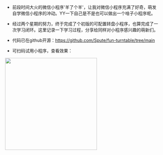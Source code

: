 - 前段时间大火的微信小程序'羊了个羊'，让我对微信小程序充满了好奇，萌发自学微信小程序的冲动。YY一下自己是不是也可以做出一个啥子小程序呢。
- 经过两个星期的努力，终于完成了个初版的可配置转盘小程序，也算完成了一次学习闭环。这里记录一下学习过程，分享给同样对小程序感兴趣的萌新们。

- 代码已在github开源：https://github.com/Spute/fun-turntable/tree/main
- 可扫码试用小程序，查看效果：
<img src=https://p3-juejin.byteimg.com/tos-cn-i-k3u1fbpfcp/ca6f52d78c314b0b8190ad00f08c35f7~tplv-k3u1fbpfcp-watermark.image? width=300 height=300 />
